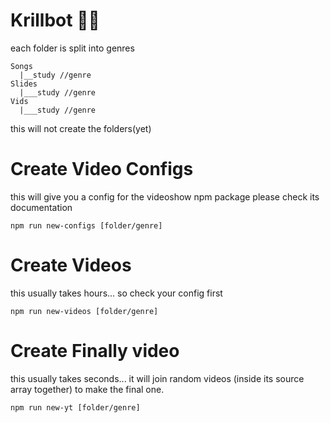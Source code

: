 # Krillbot 🦐🤖

each folder is split into genres

```
Songs
  |__study //genre
Slides
  |___study //genre
Vids
  |___study //genre
```

this will not create the folders(yet)

# Create Video Configs
this will give you a config for the videoshow npm package please check its documentation

```
npm run new-configs [folder/genre]
```


# Create Videos
this usually takes hours... so check your config first

```
npm run new-videos [folder/genre]
```

# Create Finally video
this usually takes seconds... it will join random videos (inside its source array together) to make the final one.
```
npm run new-yt [folder/genre]
```
